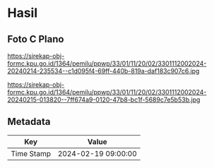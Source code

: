 # Hasil

## Foto C Plano

https://sirekap-obj-formc.kpu.go.id/1364/pemilu/ppwp/33/01/11/20/02/3301112002024-20240214-235534--c1d095f4-69ff-440b-819a-daf183c907c6.jpg

https://sirekap-obj-formc.kpu.go.id/1364/pemilu/ppwp/33/01/11/20/02/3301112002024-20240215-013820--7ff674a9-0120-47b8-bc1f-5689c7e5b53b.jpg


## Metadata

| Key        | Value               |
| ---------- | ------------------- |
| Time Stamp | 2024-02-19 09:00:00 |



